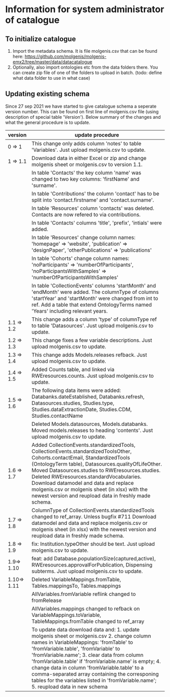 # Information for system administrator of catalogue

## To initialize catalogue

1. Import the metadata schema. It is file molgenis.csv that can be found here:
   https://github.com/molgenis/molgenis-emx2/tree/master/data/datacatalogue
1. Optionally, also import ontologies etc from the data folders there. You can create zip file of one of the folders to
   upload in batch.
   (todo: define what data folder to use in what case)

## Updating existing schema

Since 27 sep 2021 we have started to give catalogue schema a seperate version number. This can be found on first line of
molgenis.csv file (using description of special table 'Version'). Below summary of the changes and what the general
procedure is to update.

| version | update procedure |
|---------|------------------|
| 0 => 1 | This change only adds column 'notes' to table 'Variables'. Just upload molgenis.csv to update.|  
| 1 => 1.1 | Download data in either Excel or zip and change molgenis sheet or molgenis.csv to version 1.1. |
| |In table 'Contacts' the key column 'name' was changed to two key columns: 'firstName' and 'surname'. |
| | In table 'Contributions' the column 'contact' has to be split into 'contact.firstname' and 'contact.surname'. |
| | In table 'Resources' column 'contacts' was deleted. Contacts are now refered to via contributions. |
| | In table 'Contacts' columns 'title', 'prefix', 'intials' were added. |
| | In table 'Resources' change column names: 'homepage' => 'website', 'publication' => 'designPaper', 'otherPublications' => 'publications' |
| | In table 'Cohorts' change column names: 'noParticipants' => 'numberOfParticipants', 'noParticipantsWithSamples' => 'numberOfParticipantsWithSamples' |
| | In table 'CollectionEvents' columns 'startMonth' and 'endMonth' were added. The columnType of columns 'startYear' and 'startMonth' were changed from int to ref. Add a table that extend OntologyTerms named 'Years' including relevant years. |
| 1.1 => 1.2 | This change adds a column 'type' of columnType ref to table 'Datasources'. Just upload molgenis.csv to update.| 
| 1.2 => 1.3 | This change fixes a few variable descriptions. Just upload molgenis.csv to update.| 
| 1.3 => 1.4 | This change adds Models.releases refback. Just upload molgenis.csv to update.| 
| 1.4 => 1.5 | Added Counts table, and linked via RWEresources.counts. Just upload molgenis.csv to update.| 
| 1.5 => 1.6 | The following data items were added: Databanks.dateEstablished, Databanks.refresh, Datasources.studies, Studies.type, Studies.dataExtractionDate, Studies.CDM, Studies.contactName
| | Deleted Models.datasources, Models.databanks. Moved models.releases to heading 'contents'. Just upload molgenis.csv to update.|
| 1.6 => 1.7 | Added CollectionEvents.standardizedTools, CollectionEvents.standardizedToolsOther, Cohorts.contactEmail, StandardizedTools (OntologyTerm table), Datasources.qualityOfLifeOther. Moved Datasources.studies to RWEresources.studies. Deleted RWEresources.standardVocabularies. Download datamodel and data and replace molgenis.csv or molgenis sheet (in xlsx) with the newest version and reupload data in freshly made schema. |
| 1.7 => 1.8 | ColumnType of CollectionEvents.standardizedTools changed to ref_array. Unless bugfix #711 Download datamodel and data and replace molgenis.csv or molgenis sheet (in xlsx) with the newest version and reupload data in freshly made schema. |
| 1.8 => 1.9 | fix: Institution.typeOther should be text. Just upload molgenis.csv to update. |
| 1.9=> 1.10 | feat: add Database.populationSize(captured,active), RWEresources.approvalForPublication, Dispensing subterms. Just upload molgenis.csv to update. |
| 1.10=> 1.11 | Deleted VariableMappings.fromTable, Tables.mappingsTo, Tables.mappings | 
| | AllVariables.fromVariable reflink changed to fromRelease |
| | AllVariables.mappings changed to refback on VariableMappings.toVariable, TableMappings.fromTable changed to ref_array |
| | To update data download data and: 1. update molgenis sheet or molgenis.csv 2. change column names in VariableMappings: 'fromTable' to 'fromVariable.table', 'fromVariable' to 'fromVariable.name'; 3. clear data from column 'fromVariable.table' if 'fromVariable.name' is empty; 4. change data in column 'fromVariable.table' to a comma-separated array containing the corresponing tables for the variables listed in 'fromVariable.name'; 5. reupload data in new schema |